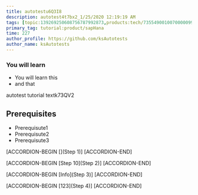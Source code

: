 ```yaml
---
title: autotestu6Q3I8
description: autotest4t7bx2_1/25/2020 12:19:19 AM
tags: [topic:139269250608756787992873,products:tech/73554900100700000996,tutorial:experience/advanced]
primary_tag: tutorial:product/sapHana
time: 227
author_profile: https://github.com/ksAutotests
author_name: ksAutotests
---
```

### You will learn
- You will learn this
- and that

autotest tutorial textk73QV2

## Prerequisites
- Prerequisute1
- Prerequisute2
- Prerequisute3

[ACCORDION-BEGIN [](Step 1)]
[ACCORDION-END]

[ACCORDION-BEGIN [Step 10](Step 2)]
[ACCORDION-END]

[ACCORDION-BEGIN [Info](Step 3)]
[ACCORDION-END]

[ACCORDION-BEGIN [123](Step 4)]
[ACCORDION-END]

